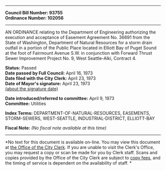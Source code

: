 * * * * *  
  
**Council Bill Number: [](#h0)[](#h2)93755**   
**Ordinance Number: 102056**  
  
* * * * *  
  
AN ORDINANCE relating to the Department of Engineering authorizing the execution and acceptance of Easement Agreement No. 36691 from the State of Washington, Department of Natural Resources for a storm drain outfall in a portion of the Public Place located in Elliott Bay of Puget Sound at the foot of Fairmount Avenue S.W. in conjunction with Forward Thrust Sewer Improvement Project No. 9, West Seattle-Alki, Contract 4.  
  
**Status:** Passed   
**Date passed by Full Council:** April 16, 1973   
**Date filed with the City Clerk:** April 23, 1973   
**Date of Mayor's signature:** April 23, 1973   
[(about the signature date)](/~public/approvaldate.htm)   
  
  
**Date introduced/referred to committee:** April 9, 1973   
**Committee:** Utilities   
  
**Index Terms:** DEPARTMENT-OF-NATURAL-RESOURCES, EASEMENTS, STORM-SEWERS, WEST-SEATTLE, INDUSTRIAL-DISTRICT, ELLIOTT-BAY  
  
**Fiscal Note:** *(No fiscal note available at this time)*  
  
* * * * *  
  
*No text for this document is available on-line. You may view this document at [the Office of the City Clerk](http://www.seattle.gov/leg/clerk/contactUs.htm). If you are unable to visit the Clerk's Office, you may request a copy or scan be made for you by Clerk staff. Scans and copies provided by the Office of the City Clerk are subject to [copy fees](http://clerk.seattle.gov/~public/clerkfees.htm), and the timing of service is dependent on the availability of staff. *  
  
  
